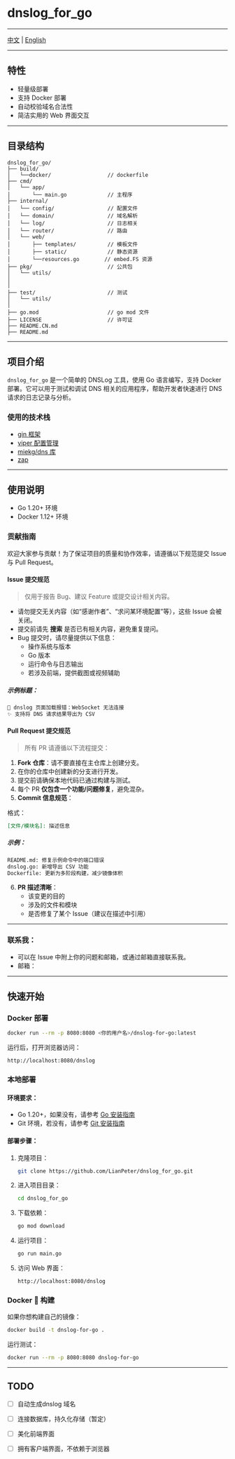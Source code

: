 # dnslog_for_go

---
[中文](README.CN.md) | [English](README.md)

---

## 特性
- 轻量级部署
- 支持 Docker 部署
- 自动校验域名合法性
- 简洁实用的 Web 界面交互

--- 
## 目录结构
```
dnslog_for_go/
├── build/
│   └──docker/                  // dockerfile
├── cmd/
│   └── app/
│       └── main.go             // 主程序
├── internal/
│   └── config/                 // 配置文件
│   └── domain/                 // 域名解析
│   └── log/                    // 日志相关
│   └── router/                 // 路由
│   └── web/
│       ├── templates/          // 模板文件
│       ├── static/             // 静态资源
│       └──resources.go        // embed.FS 资源
├── pkg/                        // 公共包
│   └── utils/                  
│
│
├── test/                       // 测试
│   └── utils/
│
├── go.mod                      // go mod 文件
├── LICENSE                     // 许可证
├── README.CN.md
├── README.md
```

---

## 项目介绍
`dnslog_for_go` 是一个简单的 DNSLog 工具，使用 Go 语言编写，支持 Docker 部署。它可以用于测试和调试 DNS 相关的应用程序，帮助开发者快速进行 DNS 请求的日志记录与分析。

### 使用的技术栈
- [gin 框架](https://github.com/gin-gonic/gin)
- [viper 配置管理](https://github.com/spf13/viper)
- [miekg/dns 库](https://github.com/miekg/dns)
- [zap](https://github.com/uber-go/zap)

---

## 使用说明
- Go 1.20+ 环境
- Docker 1.12+ 环境

### 贡献指南
欢迎大家参与贡献！为了保证项目的质量和协作效率，请遵循以下规范提交 Issue 与 Pull Request。

#### Issue 提交规范
> 仅用于报告 Bug、建议 Feature 或提交设计相关内容。

- 请勿提交无关内容（如“感谢作者”、“求问某环境配置”等），这些 Issue 会被关闭。
- 提交前请先 **搜索** 是否已有相关内容，避免重复提问。
- Bug 提交时，请尽量提供以下信息：
    - 操作系统与版本
    - Go 版本
    - 运行命令与日志输出
    - 若涉及前端，提供截图或视频辅助

##### 示例标题：
```markdown
🐞 dnslog 页面加载报错：WebSocket 无法连接
✨ 支持将 DNS 请求结果导出为 CSV
```

#### Pull Request 提交规范
> 所有 PR 请遵循以下流程提交：

1. **Fork 仓库**：请不要直接在主仓库上创建分支。
2. 在你的仓库中创建新的分支进行开发。
3. 提交前请确保本地代码已通过构建与测试。
4. 每个 PR **仅包含一个功能/问题修复**，避免混杂。
5. **Commit 信息规范**：

格式：
```markdown
[文件/模块名]: 描述信息
```

##### 示例：
```markdown
README.md: 修复示例命令中的端口错误
dnslog.go: 新增导出 CSV 功能
Dockerfile: 更新为多阶段构建，减少镜像体积
```

6. **PR 描述清晰**：
    - 该变更的目的
    - 涉及的文件和模块
    - 是否修复了某个 Issue（建议在描述中引用）

---

### 联系我：
- 可以在 Issue 中附上你的问题和邮箱，或通过邮箱直接联系我。
- 邮箱：
---

## 快速开始

### Docker 部署

```bash
docker run --rm -p 8080:8080 <你的用户名>/dnslog-for-go:latest
```

运行后，打开浏览器访问：
```
http://localhost:8080/dnslog
```

### 本地部署

#### 环境要求：
- Go 1.20+，如果没有，请参考 [Go 安装指南](https://golang.org/doc/install/source)
- Git 环境，若没有，请参考 [Git 安装指南](https://git-scm.com/)

#### 部署步骤：
1. 克隆项目：
   ```bash
   git clone https://github.com/LianPeter/dnslog_for_go.git
   ```

2. 进入项目目录：
   ```bash
   cd dnslog_for_go
   ```

3. 下载依赖：
   ```bash
   go mod download
   ```

4. 运行项目：
   ```bash
   go run main.go
   ```

5. 访问 Web 界面：
   ```
   http://localhost:8080/dnslog
   ```

### Docker 🐳 构建

如果你想构建自己的镜像：

```bash
docker build -t dnslog-for-go .
```

运行测试：

```bash
docker run --rm -p 8080:8080 dnslog-for-go
```

---

## TODO
- [ ] 自动生成dnslog 域名
- [ ] 连接数据库，持久化存储（暂定）
- [ ] 美化前端界面
- [ ] 拥有客户端界面，不依赖于浏览器

